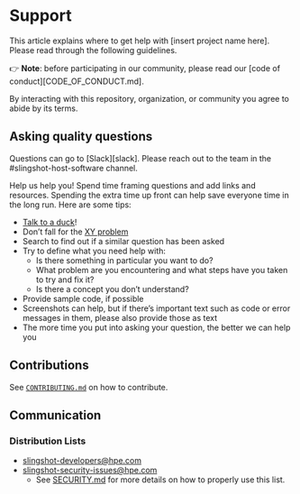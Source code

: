# Support

This article explains where to get help with [insert project name here].
Please read through the following guidelines.

👉 **Note**: before participating in our community, please read our [code of conduct][CODE_OF_CONDUCT.md].

By interacting with this repository, organization, or community you agree to abide by its terms.

## Asking quality questions

<!-- Questions can go to [GitHub discussions][chat]. -->

Questions can go to [Slack][slack]. Please reach out to the team in the #slingshot-host-software channel.

Help us help you!
Spend time framing questions and add links and resources.
Spending the extra time up front can help save everyone time in the long run.
Here are some tips:

*   [Talk to a duck](https://rubberduckdebugging.com/)!
*   Don’t fall for the [XY problem](https://xyproblem.info/)
*   Search to find out if a similar question has been asked
*   Try to define what you need help with:
    *   Is there something in particular you want to do?
    *   What problem are you encountering and what steps have you taken to try
        and fix it?
    *   Is there a concept you don’t understand?
*   Provide sample code, if possible
*   Screenshots can help, but if there’s important text such as code or error
    messages in them, please also provide those as text
*   The more time you put into asking your question, the better we can help you

## Contributions

See [`CONTRIBUTING.md`](CONTRIBUTING.md) on how to contribute.

## Communication

<!-- TODO define external slack
### Slack
-->

### Distribution Lists

- [slingshot-developers@hpe.com](mailto:slingshot-developers@hpe.com)
- [slingshot-security-issues@hpe.com](mailto:slingshot-security-issues@hpe)
  - See [SECURITY.md](SECURITY.md) for more details on how to properly use this list.
<!-- TODO define the remaining lists
- [user-mailing-list][(user-mailing-list)]
- [team-mailing-list](team-mailing-list)
- [security-reporting-mailing-list](security-reporting)
- [security-vulnerability-disclosures-mailing-list](vulnerability-dl)
-->


<!-- Definitions -->

